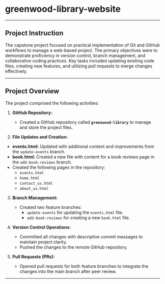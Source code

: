 # greenwood-library-website

---

## Project Instruction  
The capstone project focused on practical implementation of Git and GitHub workflows to manage a web-based project. The primary objectives were to demonstrate proficiency in version control, branch management, and collaborative coding practices. Key tasks included updating existing code files, creating new features, and utilizing pull requests to merge changes effectively.

---

## Project Overview  
The project comprised the following activities:  
1. **GitHub Repository:**
   - Created a GitHub repository called **`greenwood-library`** to manage and store the project files.

2.  **File Updates and Creation:**
   - **events.html:** Updated with additional content and improvements from the `update-events` branch.  
   - **book.html:** Created a new file with content for a book reviews page in the `add-book-reviews` branch.
   - Created the following pages in the repository:  
     - `events.html`  
     - `home.html`  
     - `contact_us.html`  
     - `about_us.html`

3. **Branch Management:**
   - Created two feature branches:  
     - `update-events` for updating the `events.html` file.  
     - `add-book-reviews` for creating a new `book.html` file.

4. **Version Control Operations:**
   - Committed all changes with descriptive commit messages to maintain project clarity.
   - Pushed the changes to the remote GitHub repository.

5. **Pull Requests (PRs):**
   - Opened pull requests for both feature branches to integrate the changes into the main branch after peer review.

---

